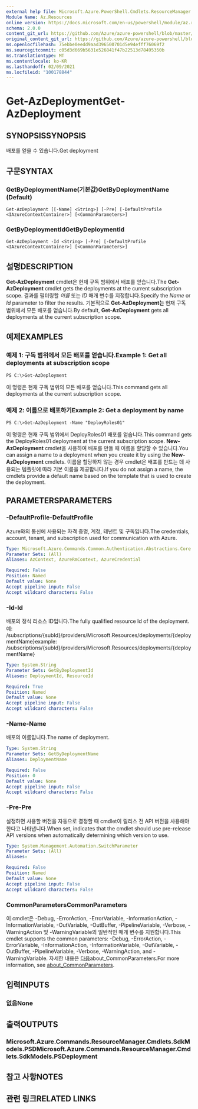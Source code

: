 ```yaml
---
external help file: Microsoft.Azure.PowerShell.Cmdlets.ResourceManager.dll-Help.xml
Module Name: Az.Resources
online version: https://docs.microsoft.com/en-us/powershell/module/az.resources/get-azdeployment
schema: 2.0.0
content_git_url: https://github.com/Azure/azure-powershell/blob/master/src/Resources/Resources/help/Get-AzDeployment.md
original_content_git_url: https://github.com/Azure/azure-powershell/blob/master/src/Resources/Resources/help/Get-AzDeployment.md
ms.openlocfilehash: 75ebbe0eedd9aad396500701d5e94efff76069f2
ms.sourcegitcommit: c05d3d669b5631e526841f47b22513d78495350b
ms.translationtype: MT
ms.contentlocale: ko-KR
ms.lasthandoff: 02/09/2021
ms.locfileid: "100178844"
---
```

# <span data-ttu-id="b3129-101">Get-AzDeployment</span><span class="sxs-lookup"><span data-stu-id="b3129-101">Get-AzDeployment</span></span>

## <span data-ttu-id="b3129-102">SYNOPSIS</span><span class="sxs-lookup"><span data-stu-id="b3129-102">SYNOPSIS</span></span>
<span data-ttu-id="b3129-103">배포를 얻을 수 있습니다.</span><span class="sxs-lookup"><span data-stu-id="b3129-103">Get deployment</span></span>

## <span data-ttu-id="b3129-104">구문</span><span class="sxs-lookup"><span data-stu-id="b3129-104">SYNTAX</span></span>

### <span data-ttu-id="b3129-105">GetByDeploymentName(기본값)</span><span class="sxs-lookup"><span data-stu-id="b3129-105">GetByDeploymentName (Default)</span></span>
```
Get-AzDeployment [[-Name] <String>] [-Pre] [-DefaultProfile <IAzureContextContainer>] [<CommonParameters>]
```

### <span data-ttu-id="b3129-106">GetByDeploymentId</span><span class="sxs-lookup"><span data-stu-id="b3129-106">GetByDeploymentId</span></span>
```
Get-AzDeployment -Id <String> [-Pre] [-DefaultProfile <IAzureContextContainer>] [<CommonParameters>]
```

## <span data-ttu-id="b3129-107">설명</span><span class="sxs-lookup"><span data-stu-id="b3129-107">DESCRIPTION</span></span>
<span data-ttu-id="b3129-108">**Get-AzDeployment** cmdlet은 현재 구독 범위에서 배포를 얻습니다.</span><span class="sxs-lookup"><span data-stu-id="b3129-108">The **Get-AzDeployment** cmdlet gets the deployments at the current subscription scope.</span></span>
<span data-ttu-id="b3129-109">결과를 필터링할 *이름* 또는 *ID* 매개 변수를 지정합니다.</span><span class="sxs-lookup"><span data-stu-id="b3129-109">Specify the *Name* or *Id* parameter to filter the results.</span></span>
<span data-ttu-id="b3129-110">기본적으로 **Get-AzDeployment는** 현재 구독 범위에서 모든 배포를 얻습니다.</span><span class="sxs-lookup"><span data-stu-id="b3129-110">By default, **Get-AzDeployment** gets all deployments at the current subscription scope.</span></span>

## <span data-ttu-id="b3129-111">예제</span><span class="sxs-lookup"><span data-stu-id="b3129-111">EXAMPLES</span></span>

### <span data-ttu-id="b3129-112">예제 1: 구독 범위에서 모든 배포를 얻습니다.</span><span class="sxs-lookup"><span data-stu-id="b3129-112">Example 1: Get all deployments at subscription scope</span></span>
```
PS C:\>Get-AzDeployment
```

<span data-ttu-id="b3129-113">이 명령은 현재 구독 범위의 모든 배포를 얻습니다.</span><span class="sxs-lookup"><span data-stu-id="b3129-113">This command gets all deployments at the current subscription scope.</span></span>

### <span data-ttu-id="b3129-114">예제 2: 이름으로 배포하기</span><span class="sxs-lookup"><span data-stu-id="b3129-114">Example 2: Get a deployment by name</span></span>
```
PS C:\>Get-AzDeployment -Name "DeployRoles01"
```

<span data-ttu-id="b3129-115">이 명령은 현재 구독 범위에서 DeployRoles01 배포를 얻습니다.</span><span class="sxs-lookup"><span data-stu-id="b3129-115">This command gets the DeployRoles01 deployment at the current subscription scope.</span></span>
<span data-ttu-id="b3129-116">**New-AzDeployment** cmdlet을 사용하여 배포를 만들 때 이름을 할당할 수 있습니다.</span><span class="sxs-lookup"><span data-stu-id="b3129-116">You can assign a name to a deployment when you create it by using the **New-AzDeployment** cmdlets.</span></span>
<span data-ttu-id="b3129-117">이름을 할당하지 않는 경우 cmdlet은 배포를 만드는 데 사용되는 템플릿에 따라 기본 이름을 제공합니다.</span><span class="sxs-lookup"><span data-stu-id="b3129-117">If you do not assign a name, the cmdlets provide a default name based on the template that is used to create the deployment.</span></span>

## <span data-ttu-id="b3129-118">PARAMETERS</span><span class="sxs-lookup"><span data-stu-id="b3129-118">PARAMETERS</span></span>

### <span data-ttu-id="b3129-119">-DefaultProfile</span><span class="sxs-lookup"><span data-stu-id="b3129-119">-DefaultProfile</span></span>
<span data-ttu-id="b3129-120">Azure와의 통신에 사용되는 자격 증명, 계정, 테넌트 및 구독입니다.</span><span class="sxs-lookup"><span data-stu-id="b3129-120">The credentials, account, tenant, and subscription used for communication with Azure.</span></span>

```yaml
Type: Microsoft.Azure.Commands.Common.Authentication.Abstractions.Core.IAzureContextContainer
Parameter Sets: (All)
Aliases: AzContext, AzureRmContext, AzureCredential

Required: False
Position: Named
Default value: None
Accept pipeline input: False
Accept wildcard characters: False
```

### <span data-ttu-id="b3129-121">-Id</span><span class="sxs-lookup"><span data-stu-id="b3129-121">-Id</span></span>
<span data-ttu-id="b3129-122">배포의 정식 리소스 ID입니다.</span><span class="sxs-lookup"><span data-stu-id="b3129-122">The fully qualified resource Id of the deployment.</span></span>
<span data-ttu-id="b3129-123">예: /subscriptions/{subId}/providers/Microsoft.Resources/deployments/{deploymentName}</span><span class="sxs-lookup"><span data-stu-id="b3129-123">example: /subscriptions/{subId}/providers/Microsoft.Resources/deployments/{deploymentName}</span></span>

```yaml
Type: System.String
Parameter Sets: GetByDeploymentId
Aliases: DeploymentId, ResourceId

Required: True
Position: Named
Default value: None
Accept pipeline input: False
Accept wildcard characters: False
```

### <span data-ttu-id="b3129-124">-Name</span><span class="sxs-lookup"><span data-stu-id="b3129-124">-Name</span></span>
<span data-ttu-id="b3129-125">배포의 이름입니다.</span><span class="sxs-lookup"><span data-stu-id="b3129-125">The name of deployment.</span></span>

```yaml
Type: System.String
Parameter Sets: GetByDeploymentName
Aliases: DeploymentName

Required: False
Position: 0
Default value: None
Accept pipeline input: False
Accept wildcard characters: False
```

### <span data-ttu-id="b3129-126">-Pre</span><span class="sxs-lookup"><span data-stu-id="b3129-126">-Pre</span></span>
<span data-ttu-id="b3129-127">설정하면 사용할 버전을 자동으로 결정할 때 cmdlet이 릴리스 전 API 버전을 사용해야 한다고 나타냅니다.</span><span class="sxs-lookup"><span data-stu-id="b3129-127">When set, indicates that the cmdlet should use pre-release API versions when automatically determining which version to use.</span></span>

```yaml
Type: System.Management.Automation.SwitchParameter
Parameter Sets: (All)
Aliases:

Required: False
Position: Named
Default value: None
Accept pipeline input: False
Accept wildcard characters: False
```

### <span data-ttu-id="b3129-128">CommonParameters</span><span class="sxs-lookup"><span data-stu-id="b3129-128">CommonParameters</span></span>
<span data-ttu-id="b3129-129">이 cmdlet은 -Debug, -ErrorAction, -ErrorVariable, -InformationAction, -InformationVariable, -OutVariable, -OutBuffer, -PipelineVariable, -Verbose, -WarningAction 및 -WarningVariable의 일반적인 매개 변수를 지원합니다.</span><span class="sxs-lookup"><span data-stu-id="b3129-129">This cmdlet supports the common parameters: -Debug, -ErrorAction, -ErrorVariable, -InformationAction, -InformationVariable, -OutVariable, -OutBuffer, -PipelineVariable, -Verbose, -WarningAction, and -WarningVariable.</span></span> <span data-ttu-id="b3129-130">자세한 내용은 [다음](http://go.microsoft.com/fwlink/?LinkID=113216)about_CommonParameters.</span><span class="sxs-lookup"><span data-stu-id="b3129-130">For more information, see [about_CommonParameters](http://go.microsoft.com/fwlink/?LinkID=113216).</span></span>

## <span data-ttu-id="b3129-131">입력</span><span class="sxs-lookup"><span data-stu-id="b3129-131">INPUTS</span></span>

### <span data-ttu-id="b3129-132">없음</span><span class="sxs-lookup"><span data-stu-id="b3129-132">None</span></span>

## <span data-ttu-id="b3129-133">출력</span><span class="sxs-lookup"><span data-stu-id="b3129-133">OUTPUTS</span></span>

### <span data-ttu-id="b3129-134">Microsoft.Azure.Commands.ResourceManager.Cmdlets.SdkModels.PSD</span><span class="sxs-lookup"><span data-stu-id="b3129-134">Microsoft.Azure.Commands.ResourceManager.Cmdlets.SdkModels.PSDeployment</span></span>

## <span data-ttu-id="b3129-135">참고 사항</span><span class="sxs-lookup"><span data-stu-id="b3129-135">NOTES</span></span>

## <span data-ttu-id="b3129-136">관련 링크</span><span class="sxs-lookup"><span data-stu-id="b3129-136">RELATED LINKS</span></span>

